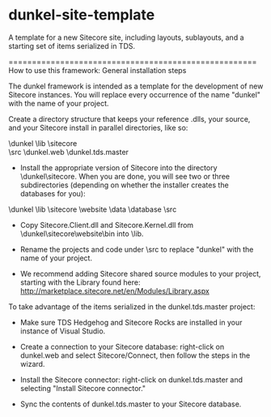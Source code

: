 dunkel-site-template
====================

A template for a new Sitecore site, including layouts, sublayouts, and a starting set of items serialized in TDS.

=====================================================
How to use this framework: General installation steps


The dunkel framework is intended as a template for the development of new Sitecore instances.  You will replace every occurrence of the name "dunkel" with the name of your project.

Create a directory structure that keeps your reference .dlls, your source, and your Sitecore install in parallel directories, like so:

\dunkel
	\lib
	\sitecore	
	\src
		\dunkel.web
		\dunkel.tds.master
	
- Install the appropriate version of Sitecore into the directory \dunkel\sitecore.  When you are done, you will see two or three subdirectories (depending on whether the installer creates the databases for you):

\dunkel
	\lib
	\sitecore
		\website
		\data
		\database 
	\src		

- Copy Sitecore.Client.dll and Sitecore.Kernel.dll from \dunkel\sitecore\website\bin into \lib.

- Rename the projects and code under \src to replace "dunkel" with the name of your project.

- We recommend adding Sitecore shared source modules to your project, starting with the Library found here: http://marketplace.sitecore.net/en/Modules/Library.aspx



To take advantage of the items serialized in the dunkel.tds.master project:

- Make sure TDS Hedgehog and Sitecore Rocks are installed in your instance of Visual Studio.

- Create a connection to your Sitecore database: right-click on dunkel.web and select Sitecore/Connect, then follow the steps in the wizard.

- Install the Sitecore connector: right-click on dunkel.tds.master and selecting "Install Sitecore connector." 

- Sync the contents of dunkel.tds.master to your Sitecore database.

